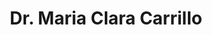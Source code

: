 ---
layout: layouts/profile.liquid
title: Dr. Maria Clara Carrillo
id: mariacarrillo63
prefix: Dr.
first: Maria
middle: Clara
last: Carrillo
suffix: 
email: 
currentTitle: Chief Science Officer
currentOrg: The Alzheimer's Association
bio: PROFESSIONAL AFFILIATIONS<br /><br />2009-present Academy of Neurology<br /><br />1999-present National Council of La Raza<br /><br />1997-present American Psychological Association<br /><br />1997-2003 Cognitive Neuroscience Society<br /><br />1992-present Society for Neuroscience<br /><br />ADVISORY BOARD POSITIONS<br /><br />2008-2015 Genworth Financial - Medical Advisory Council<br /><br />2018-present Alzheimer’s Clinical Trial Consortium External Advisory Board<br /><br />2005-present Alzheimer’s Association - Medical & Scientific Advisory Group<br /><br />2020-present National Board of Directors Easterseals<br /><br />2007-present CTAD Scientific Committee Member<br /><br />2021-present International Brain Bee Board of Directors<br /><br />2021-present GHR Board of Directors<br /><br />2021-present ATRI External Advisory Board<br /><br />2021-present ADNI External Scientific Advisory Board<br /><br />2022-present UTSA Health Science Advisory Board
linkedin: 
tiktok: 
twitter: 
aboutme: 
insta: 
orgURL: 
snapchat: 
personalURL: 
smallHeadshotURL: assets/images/headshots/2020%20Carrillo%20Photo%20-%20for%20bio_converted_scaled.avif
originalHeadshotURL: assets/images/headshots/2020%20Carrillo%20Photo%20-%20for%20bio_converted_scaled.avif
tags-experience: 
tags-current-industries: 
tags-current-position: 
    - VP / Vice President
tags-past-industries: 
tags-past-position: 
tags-current-board-service: 
tags-past-board-service: 
boards-current-corporate-private: 
boards-current-corporate-public: 
boards-current-nonprofit: 
boards-current-privateequity: 
boards-current-spac: 
boards-current-vc: 
boards-past-corporate-private: 
boards-past-corporate-public: 
boards-past-nonprofit: 
boards-past-privateequity: 
boards-past-spac: 
boards-past-vc: 
---